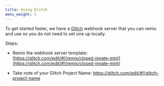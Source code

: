 ```yaml
---
title: Using Glitch
menu_weight: 2
---
```



To get started faster, we have a [Glitch](https://glitch.com) webhook server that you can remix and use so you do not need to set one up locally.

Steps:

- Remix the webhook server template: [https://glitch.com/edit/#!/remix/closed-innate-mint](https://glitch.com/edit/#!/remix/closed-innate-mint)

- Take note of your Glitch Project Name: https://glitch.com/edit/#!/glitch-project-name
